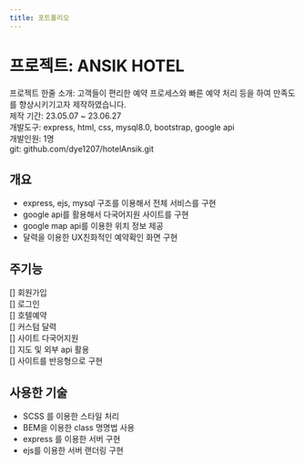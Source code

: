 ```yaml
---
title: 포트폴리오   
---
```

# 프로젝트: ANSIK HOTEL   
프로젝트 한줄 소개: 고객들이 편리한 예약 프로세스와 빠른 예약 처리 등을 하여 만족도를 향상시키기고자 제작하였습니다.   
제작 기간: 23.05.07 ~ 23.06.27  
개발도구: express, html, css, mysql8.0, bootstrap, google api   
개발인원: 1명   
git: github.com/dye1207/hotelAnsik.git   

## 개요
* express, ejs, mysql 구조를 이용해서 전체 서비스를 구현   
* google api를 활용해서 다국어지원 사이트를 구현   
* google map api를 이용한 위치 정보 제공   
* 달력을 이용한 UX친화적인 예약확인 화면 구현   
   
## 주기능   
[] 회원가입   
[] 로그인   
[] 호텔예약   
[] 커스텀 달력   
[] 사이트 다국어지원   
[] 지도 및 외부 api 활용   
[] 사이트를 반응형으로 구현   
   
## 사용한 기술   
* SCSS 를 이용한 스타일 처리   
* BEM을 이용한 class 명명법 사용   
* express 를 이용한 서버 구현   
* ejs를 이용한 서버 랜더링 구현   
